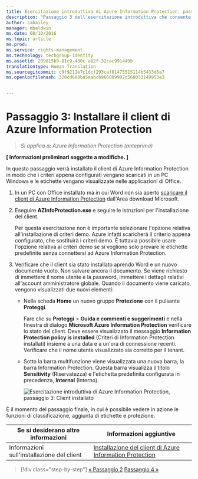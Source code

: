 ```yaml
---
title: Esercitazione introduttiva di Azure Information Protection, passaggio 3 | Azure Rights Management
description: "Passaggio 3 dell'esercitazione introduttiva che consente di provare rapidamente Microsoft Azure Information Protection nell'organizzazione. L'esercitazione è articolata in 4 passaggi, eseguibili in meno di 15 minuti."
author: cabailey
manager: mbaldwin
ms.date: 08/10/2016
ms.topic: article
ms.prod: 
ms.service: rights-management
ms.technology: techgroup-identity
ms.assetid: 209815b9-81c9-430c-a82f-32cac991449b
translationtype: Human Translation
ms.sourcegitcommit: c9f9211e7c1dcf293caf81475515114b5433d6a7
ms.openlocfilehash: 320cd688ba5aabcb966009907d568033149953e3


---
```


# Passaggio 3: Installare il client di Azure Information Protection 

>*Si applica a: Azure Information Protection (anteprima)*

**[ Informazioni preliminari soggette a modifiche. ]**

In questo passaggio verrà installato il client di Azure Information Protection in modo che i criteri appena configurati vengano scaricati in un PC Windows e le etichette vengano visualizzate nelle applicazioni di Office. 

1. In un PC con Office installato ma in cui Word non sia aperto [scaricare il client di Azure Information Protection](https://www.microsoft.com/en-us/download/details.aspx?id=53018) dall'Area download Microsoft. 

2. Eseguire **AZInfoProtection.exe** e seguire le istruzioni per l'installazione del client.

    Per questa esercitazione non è importante selezionare l'opzione relativa all'installazione di criteri demo. Azure infatti scaricherà il criterio appena configurato, che sostituirà i criteri demo. È tuttavia possibile usare l'opzione relativa ai criteri demo se si vogliono solo provare le etichette predefinite senza connettersi ad Azure Information Protection. 

3. Verificare che il client sia stato installato aprendo Word e un nuovo documento vuoto. Non salvare ancora il documento. Se viene richiesto di immettere il nome utente e la password, immettere i dettagli relativi all'account amministratore globale. Quando il documento viene caricato, vengono visualizzati due nuovi elementi:

    - Nella scheda **Home** un nuovo gruppo **Protezione** con il pulsante **Proteggi**.

        Fare clic su **Proteggi** > **Guida e commenti e suggerimenti** e nella finestra di dialogo **Microsoft Azure Information Protection** verificare lo stato del client. Deve essere visualizzato il messaggio **Information Protection policy is installed** (Criteri di Information Protection installati) insieme a una data e a un'ora di connessione recenti. Verificare che il nome utente visualizzato sia corretto per il tenant.

    - Sotto la barra multifunzione viene visualizzata una nuova barra, la barra Information Protection. Questa barra visualizza il titolo **Sensitivity** (Riservatezza) e l'etichetta predefinita configurata in precedenza, **Internal** (Interno). 
    
        ![Esercitazione introduttiva di Azure Information Protection, passaggio 3: Client installato](../media/word2013-callouts2.png)

È il momento del passaggio finale, in cui è possibile vedere in azione le funzioni di classificazione, aggiunta di etichette e protezione.

|Se si desiderano altre informazioni|Informazioni aggiuntive|
|--------------------------------|--------------------------|
|Informazioni sull'installazione del client|[Installazione del client di Azure Information Protection](info-protect-client.md)|


>[!div class="step-by-step"]
[&#171; Passaggio 2](infoprotect-tutorial-step2.md)
[Passaggio 4 &#187;](infoprotect-tutorial-step4.md)


<!--HONumber=Aug16_HO4-->


